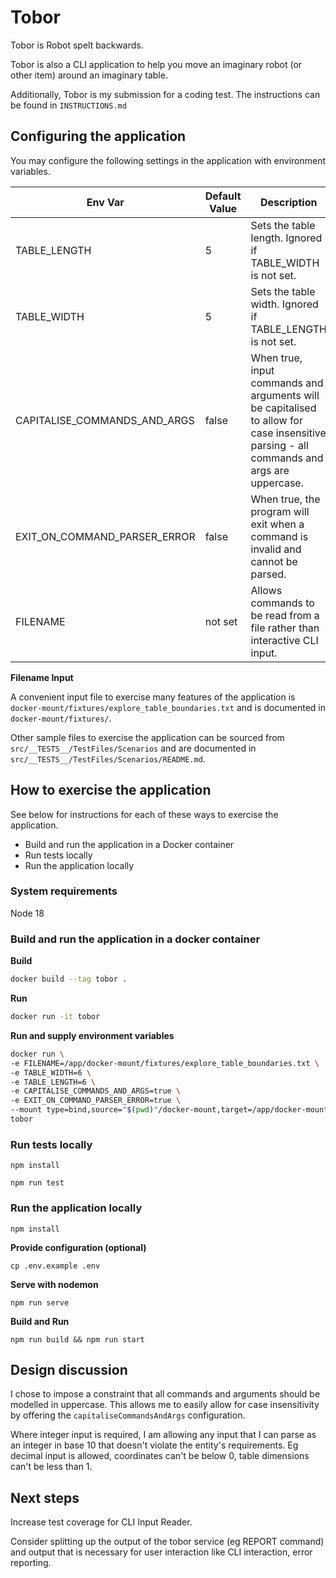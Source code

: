 # Tobor

Tobor is Robot spelt backwards.

Tobor is also a CLI application to help you move an imaginary robot (or other item) around an imaginary table.

Additionally, Tobor is my submission for a coding test. The instructions can be found in `INSTRUCTIONS.md`

## Configuring the application

You may configure the following settings in the application with environment variables.

| Env Var | Default Value | Description |
| --- | --- | --- |
| TABLE_LENGTH | 5 | Sets the table length. Ignored if TABLE_WIDTH is not set. |
| TABLE_WIDTH | 5 | Sets the table width. Ignored if TABLE_LENGTH is not set. |
| CAPITALISE_COMMANDS_AND_ARGS | false | When true, input commands and arguments will be capitalised to allow for case insensitive parsing - all commands and args are uppercase.  |
| EXIT_ON_COMMAND_PARSER_ERROR | false | When true, the program will exit when a command is invalid and cannot be parsed. |
| FILENAME | not set | Allows commands to be read from a file rather than interactive CLI input. |


**Filename Input** 

A convenient input file to exercise many features of the application is `docker-mount/fixtures/explore_table_boundaries.txt` and is documented in `docker-mount/fixtures/`.

Other sample files to exercise the application can be sourced from `src/__TESTS__/TestFiles/Scenarios` and are documented in `src/__TESTS__/TestFiles/Scenarios/README.md`.

## How to exercise the application

See below for instructions for each of these ways to exercise the application.

- Build and run the application in a Docker container
- Run tests locally
- Run the application locally

### System requirements

Node 18 
### Build and run the application in a docker container

**Build**

```bash
docker build --tag tobor .
```

**Run**

```bash
docker run -it tobor
```

**Run and supply environment variables**

```bash
docker run \
-e FILENAME=/app/docker-mount/fixtures/explore_table_boundaries.txt \
-e TABLE_WIDTH=6 \
-e TABLE_LENGTH=6 \
-e CAPITALISE_COMMANDS_AND_ARGS=true \
-e EXIT_ON_COMMAND_PARSER_ERROR=true \
--mount type=bind,source="$(pwd)"/docker-mount,target=/app/docker-mount \
tobor
```

### Run tests locally

`npm install`

`npm run test`

### Run the application locally

`npm install`

**Provide configuration (optional)**

`cp .env.example .env`

**Serve with nodemon**

`npm run serve`

**Build and Run**

`npm run build && npm run start`

## Design discussion

I chose to impose a constraint that all commands and arguments should be modelled in uppercase. This allows me to easily allow for case insensitivity by offering the `capitaliseCommandsAndArgs` configuration.

Where integer input is required, I am allowing any input that I can parse as an integer in base 10 that doesn't violate the entity's requirements. Eg decimal input is allowed, coordinates can't be below 0, table dimensions can't be less than 1. 

## Next steps 

Increase test coverage for CLI Input Reader.

Consider splitting up the output of the tobor service (eg REPORT command) and output that is necessary for user interaction like CLI interaction, error reporting. 


